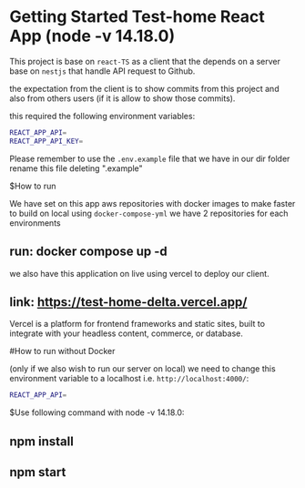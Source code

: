 # Getting Started Test-home React App (node -v 14.18.0)

This project is base on `react-TS` as a client that the depends on a server
base on `nestjs` that handle API request to Github.

the expectation from the client is to show commits from this project and also
from others users (if it is allow to show those commits).

this required the following environment variables:

```bash
REACT_APP_API=
REACT_APP_API_KEY=
```

Please remember to use the `.env.example` file that we have in our dir folder
rename this file deleting ".example"

$How to run 

We have set on this app aws repositories with docker images to make faster to 
build on local using `docker-compose-yml` we have 2 repositories for each environments

## run: docker compose up -d 

we also have this application on live using vercel to deploy our client.

## link: https://test-home-delta.vercel.app/

Vercel is a platform for frontend frameworks and static sites, 
built to integrate with your headless content, commerce, or database.

#How to run without Docker

(only if we also wish to run our server on local)
we need to change this environment variable to a localhost i.e. `http://localhost:4000/`:

```bash
REACT_APP_API=
```

$Use following command with node -v 14.18.0:

## npm install

## npm start

